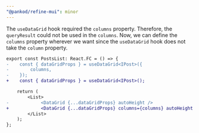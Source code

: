 ```yaml
---
"@pankod/refine-mui": minor
---
```


The `useDataGrid` hook required the `columns` property. Therefore, the `queryResult` could not be used in the `columns`. Now, we can define the `columns` property wherever we want since the `useDataGrid` hook does not take the `column` property.

```diff
export const PostsList: React.FC = () => {
-    const { dataGridProps } = useDataGrid<IPost>({
-        columns,
-    });
+    const { dataGridProps } = useDataGrid<IPost>();

    return (
        <List>
-            <DataGrid {...dataGridProps} autoHeight />
+            <DataGrid {...dataGridProps} columns={columns} autoHeight />
        </List>
    );
};
```
